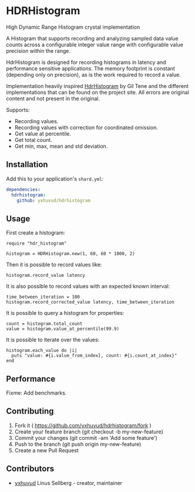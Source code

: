 # HDRHistogram

High Dynamic Range Histogram crystal implementation

A Histogram that supports recording and analyzing sampled data value
counts across a configurable integer value range with configurable
value precision within the range.

HdrHistogram is designed for recording histograms in latency and
performance sensitive applications. The memory footprint is constant
(depending only on precision), as is the work required to record a
value.

Implementation heavily inspired [HdrHistogram](http://hdrhistogram.org) by
Gil Tene and the different implementations that can be found on the
project site. All errors are original content and not present in the
original.

Supports:
* Recording values.
* Recording values with correction for coordinated omission.
* Get value at percentile.
* Get total count.
* Get min, max, mean and std deviation.

## Installation

Add this to your application's `shard.yml`:

```yaml
dependencies:
  hdrhistogram:
    github: yxhuvud/hdrhistogram
```

## Usage

First create a histogram:

```crystal
require "hdr_histogram"

histogram = HDRHistogram.new(1, 60, 60 * 1000, 2)

```

Then it is possible to record values like:

```crystal
histogram.record_value latency
```

It is also possible to record values with an expected known interval:

```crystal
time_between_iteration = 100
histogram.record_corrected_value latency, time_between_iteration
```

It is possible to query a histogram for properties:

```crystal
count = histogram.total_count
value = histogram.value_at_percentile(99.9)
```

It is possible to iterate over the values:

```crystal
histogram.each_value do |i|
  puts "value: #{i.value_from_index}, count: #{i.count_at_index}"
end
```

## Performance

Fixme: Add benchmarks.


## Contributing

1. Fork it ( https://github.com/yxhuvud/hdrhistogram/fork )
2. Create your feature branch (git checkout -b my-new-feature)
3. Commit your changes (git commit -am 'Add some feature')
4. Push to the branch (git push origin my-new-feature)
5. Create a new Pull Request

## Contributors

- [yxhuvud](https://github.com/yxhuvud) Linus Sellberg - creator, maintainer
